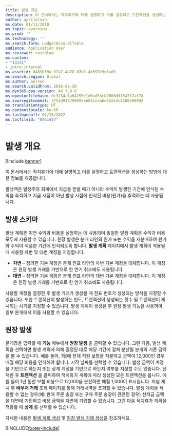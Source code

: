 ```yaml
---
title: 발생 개요
description: 이 문서에서는 적치휴가에 대해 설명하고 이를 설정하고 트랜잭션을 생성하는 방법에 대한 정보를 제공합니다.
author: aprilolson
ms.date: 01/11/2018
ms.topic: overview
ms.prod: ''
ms.technology: ''
ms.search.form: LedgerAccuralTable
audience: Application User
ms.reviewer: roschlom
ms.custom:
- "14131"
- intro-internal
ms.assetid: 0489b59a-37a7-4a78-87bf-4b597e9efad9
ms.search.region: Global
ms.author: aolson
ms.search.validFrom: 2016-02-28
ms.dyn365.ops.version: AX 7.0.0
ms.openlocfilehash: dc3234c1a64155e1d0ad53cb7008d91847f7af7d
ms.sourcegitcommit: 3754d916799595eb611ceabe45a52c6280a98992
ms.translationtype: HT
ms.contentlocale: ko-KR
ms.lasthandoff: 01/15/2022
ms.locfileid: "8451447"
---
```

# <a name="accruals-overview"></a>발생 개요

[!include [banner](../includes/banner.md)]

이 문서에서는 적치휴가에 대해 설명하고 이를 설정하고 트랜잭션을 생성하는 방법에 대한 정보를 제공합니다.

발생액은 발생주의 회계에서 지급을 받을 때가 아니라 수익이 발생한 기간에 인식된 수익을 추적하고 지급 시점이 아닌 발생 시점에 인식된 비용(원가)을 추적하는 데 사용됩니다.

## <a name="accrual-schemes"></a>발생 스키마
발생 계획은 이연 수익과 비용을 설정하는 데 사용되며 동일한 발생 계획은 수익과 비용 모두에 사용할 수 있습니다. 원장 발생은 분개 라인의 원가 또는 수익을 재분배하여 원가와 수익이 적절한 기간에 인식되도록 합니다. **발생 계획** 페이지에서 발생 계획이 적용될 때 사용할 차변 및 대변 계정을 지정합니다.

-   **차변** – 정의한 기본 계정은 분개 전표 라인의 차변 기본 계정을 대체합니다. 이 계정은 원장 발생 거래를 기반으로 한 연기 취소에도 사용됩니다.
-   **대변** – 정의한 기본 계정은 분개 전표 라인의 대변 기본 계정을 대체합니다. 이 계정은 원장 발생 거래를 기반으로 한 연기 취소에도 사용됩니다.

사용할 계정을 결정한 후 발생 거래가 생성될 때 전표 번호가 생성되는 방식을 지정할 수 있습니다. 또한 트랜잭션이 발생하는 빈도, 트랜잭션이 생성되는 횟수 및 트랜잭션이 게시되는 시기를 지정할 수 있습니다. 발생 계획이 생성된 후 원장 발생 기능을 사용하여 일부 분개에서 이를 사용할 수 있습니다.

## <a name="ledger-accruals"></a>원장 발생
분개장을 입력할 때 **기능** 메뉴에서 **원장 발생** 을 클릭할 수 있습니다. 그런 다음, 발생 계획을 선택하면 발생 계획에 의해 결정된 대로 해당 기간에 걸쳐 분산될 분개의 기준 금액을 볼 수 있습니다. 예를 들어, 1월에 전체 직원 보험을 지불하고 금액이 12,000인 경우 매월 해당 비용을 인식해야 합니다. 시작 날짜를 선택할 수 있습니다. 발생 금액이 계정을 기반으로 하는지 또는 상계 계정을 기반으로 하는지 여부를 지정할 수도 있습니다. 선택한 후 **트랜잭션** 을 클릭하여 적치휴가 계획에 따라 생성된 모든 트랜잭션을 봅니다. 예를 들어 1년 동안 보험 비용으로 12,000을 분산하면 매월 1,000이 표시됩니다. 저널 게시 후 **바우처 거래** 조회 페이지를 통해 거래내역을 조회할 수 있습니다. 발생 계획을 적용할 수 없는 경우(예: 판매 주문 송장 또는 구매 주문 송장이 관련된 경우) 선지급 금액을 대변에 기입하고 비용 금액을 차변에 기입할 수 있습니다. 그런 다음 적치휴가 계획을 적용할 때 **상계** 를 선택할 수 있습니다.


자세한 내용은 [발생 계획 생성](tasks/create-accrual-schemes.md) 및 [원장 발생 거래 생성](tasks/create-ledger-accrual-transactions.md)을 참조하세요.


[!INCLUDE[footer-include](../../includes/footer-banner.md)]